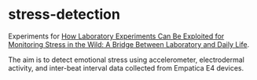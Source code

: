 # stress-detection

Experiments for [How Laboratory Experiments Can Be Exploited for Monitoring Stress in the Wild: A Bridge Between Laboratory and Daily Life](https://www.mdpi.com/1424-8220/20/3/838/htm).

The aim is to detect emotional stress using accelerometer, electrodermal activity, and inter-beat interval data collected from Empatica E4 devices.
